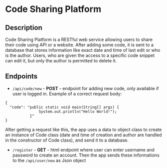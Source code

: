 # Code Sharing Platform

## Description
Code Sharing Platform is a RESTful web service allowing users to share their code using API or a website. After adding some code, it is sent to a database that stores information like exact date and time of last edit or who is the author. Users, who are given the access to a specific code snippet can edit it, but only the author is permitted to delete it.

## Endpoints


* `/api/code/new` - **POST** - endpoint for adding new code, only available if user is logged in. Example of a correct request body:

```
{
  "code": "public static void main(String[] args) {
               System.out.println("Hello World!");
           }"
}
```
After getting a request like this, the app uses a data to object class to create an instance of Code class (date and time of creation and author are handled in the constructor of Code class), and send it to a database.

* `/register` - **GET** - html endpoint where user can enter username and password to create an account. Then the app sends these informations to the `/api/user/new` as Json object
